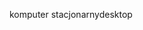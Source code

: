 <span data-ttu-id="1c35e-101">komputer stacjonarny</span><span class="sxs-lookup"><span data-stu-id="1c35e-101">desktop</span></span>